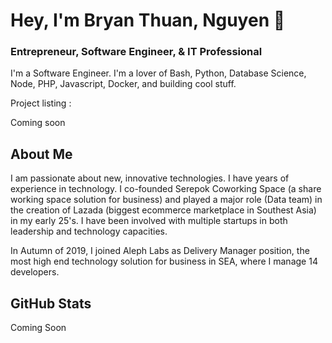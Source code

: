 # Hey, I'm Bryan Thuan, Nguyen 👋

### Entrepreneur, Software Engineer, & IT Professional

I'm a Software Engineer. I'm a lover of Bash, Python, Database Science, Node, PHP, Javascript, Docker, and building cool stuff.

Project listing :

Coming soon

## About Me

I am passionate about new, innovative technologies. I have years of experience in technology. I co-founded Serepok Coworking Space (a share working space solution for business) and played a major role (Data team) in the creation of Lazada (biggest ecommerce marketplace in Southest Asia) in my early 25's. I have been involved with multiple startups in both leadership and technology capacities.

In Autumn of 2019, I joined Aleph Labs as Delivery Manager position, the most high end technology solution for business in SEA, where I manage 14 developers.
## GitHub Stats

Coming Soon
